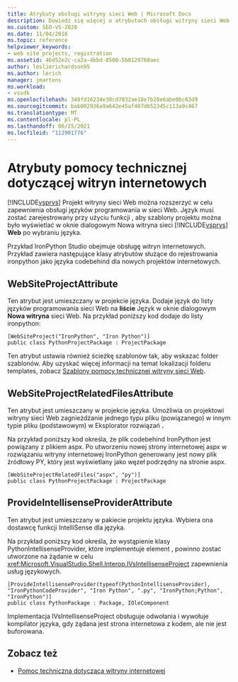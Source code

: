 ```yaml
---
title: Atrybuty obsługi witryny sieci Web | Microsoft Docs
description: Dowiedz się więcej o atrybutach obsługi witryny sieci Web, które są niezbędne do rozszerzenia funkcjonalności usługi Visual Studio przy użyciu projektów witryn sieci Web.
ms.custom: SEO-VS-2020
ms.date: 11/04/2016
ms.topic: reference
helpviewer_keywords:
- web site projects, registration
ms.assetid: 46d52e2c-ca2a-4bbd-8500-5b0129768aec
author: leslierichardson95
ms.author: lerich
manager: jmartens
ms.workload:
- vssdk
ms.openlocfilehash: 348fd16234e38cd7832ae18e7b28e6abe0bc63d9
ms.sourcegitcommit: bab002936a9a642e45af407d652345c113a9c467
ms.translationtype: MT
ms.contentlocale: pl-PL
ms.lasthandoff: 06/25/2021
ms.locfileid: "112901776"
---
```

# <a name="web-site-support-attributes"></a>Atrybuty pomocy technicznej dotyczącej witryn internetowych
[!INCLUDE[vsprvs](../../code-quality/includes/vsprvs_md.md)] Projekt witryny sieci Web można rozszerzyć w celu zapewnienia obsługi języków programowania w sieci Web. Język musi zostać zarejestrowany przy użyciu funkcji , aby szablony projektu można było wyświetlać w oknie dialogowym Nowa witryna sieci [!INCLUDE[vsprvs](../../code-quality/includes/vsprvs_md.md)] **Web** po wybraniu języka.

Przykład IronPython Studio obejmuje obsługę witryn internetowych. Przykład zawiera następujące klasy atrybutów służące do rejestrowania ironpython jako języka codebehind dla nowych projektów internetowych.

## <a name="websiteprojectattribute"></a>WebSiteProjectAttribute
 Ten atrybut jest umieszczany w projekcie języka. Dodaje język do listy języków programowania sieci Web na **liście** Język w oknie dialogowym **Nowa witryna** sieci Web. Na przykład poniższy kod dodaje do listy ironpython:

```
[WebSiteProject("IronPython", "Iron Python")]
public class PythonProjectPackage : ProjectPackage
```

 Ten atrybut ustawia również ścieżkę szablonów tak, aby wskazać folder szablonów. Aby uzyskać więcej informacji na temat lokalizacji folderu templates, zobacz [Szablony pomocy technicznej witryny sieci Web](../../extensibility/internals/web-site-support-templates.md).

## <a name="websiteprojectrelatedfilesattribute"></a>WebSiteProjectRelatedFilesAttribute
 Ten atrybut jest umieszczany w projekcie języka. Umożliwia on projektowi witryny sieci Web zagnieżdżanie jednego typu pliku (powiązanego) w innym typie pliku (podstawowym) w Eksplorator rozwiązań **.**

 Na przykład poniższy kod określa, że plik codebehind IronPython jest powiązany z plikiem aspx. Po utworzeniu nowej strony internetowej aspx w rozwiązaniu witryny internetowej IronPython generowany jest nowy plik źródłowy PY, który jest wyświetlany jako węzeł podrzędny na stronie aspx.

```
[WebSiteProjectRelatedFiles("aspx", "py")]
public class PythonProjectPackage : ProjectPackage
```

## <a name="provideintellisenseproviderattribute"></a>ProvideIntellisenseProviderAttribute
 Ten atrybut jest umieszczany w pakiecie projektu języka. Wybiera ona dostawcę funkcji IntelliSense dla języka.

 Na przykład poniższy kod określa, że wystąpienie klasy PythonIntellisenseProvider, które implementuje element , powinno zostać utworzone na żądanie w celu <xref:Microsoft.VisualStudio.Shell.Interop.IVsIntellisenseProject> zapewnienia usług językowych.

```
[ProvideIntellisenseProvider(typeof(PythonIntellisenseProvider), "IronPythonCodeProvider", "Iron Python", ".py", "IronPython;Python", "IronPython")]
public class PythonPackage : Package, IOleComponent
```

 Implementacja IVsIntellisenseProject obsługuje odwołania i wywołuje kompilator języka, gdy żądana jest strona internetowa z kodem, ale nie jest buforowana.

## <a name="see-also"></a>Zobacz też
- [Pomoc techniczna dotycząca witryny internetowej](../../extensibility/internals/web-site-support.md)
